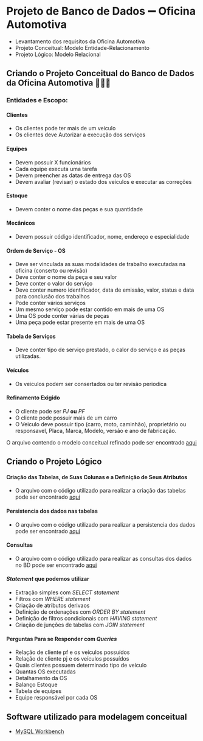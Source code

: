 # Projeto de Banco de Dados :heavy_minus_sign: Oficina Automotiva
* Levantamento dos requisitos da  Oficina Automotiva
* Projeto Conceitual: Modelo Entidade-Relacionamento
* Projeto Lógico: Modelo Relacional

## Criando o Projeto Conceitual do Banco de Dados da Oficina Automotiva :car::man_mechanic:
### Entidades e Escopo:
#### Clientes
* Os clientes pode ter mais de um veiculo
* Os clientes deve Autorizar a execução dos serviços

#### Equipes
* Devem possuir X funcionários
* Cada equipe executa uma tarefa
* Devem preencher as datas de entrega das OS
* Devem avaliar (revisar) o estado dos veículos e executar as correções

#### Estoque
* Devem conter o nome das peças e sua quantidade

#### Mecânicos
* Devem possuir código identificador, nome, endereço e especialidade

#### Ordem de Serviço - OS
* Deve ser vinculada as suas modalidades de trabalho executadas na oficina (conserto ou revisão)
* Deve conter o nome da peça e seu valor
* Deve conter o valor do serviço
* Deve conter numero identificador, data de emissão, valor, status e data para conclusão dos trabalhos
* Pode conter vários serviços
* Um mesmo serviço pode estar contido em mais de uma OS
* Uma OS pode conter várias de peças
* Uma peça pode estar presente em mais de uma OS

#### Tabela de Serviços
* Deve conter tipo de serviço prestado, o calor do serviço e as peças utilizadas.

#### Veículos
* Os veiculos podem ser consertados ou ter revisão periodica

#### Refinamento Exigido
* O cliente pode ser *PJ* **ou** *PF*
* O cliente pode possuir mais de um carro
* O Veiculo deve possuir tipo (carro, moto, caminhão), proprietário ou responsavel, Placa, Marca, Modelo, versão e ano de fabricação.

O arquivo contendo o modelo conceitual refinado pode ser encontrado [aqui](https://github.com/TMKaT/DIO/blob/main/Bootcamp%20Gera%C3%A7%C3%A3o%20Tech%20Unimed-BH%20-%20Ci%C3%AAncia%20de%20Dados/Desafios%20de%20projeto/Construindo%20um%20Esquema%20Conceitual%20para%20Banco%20de%20Dados/Modelo%20conceitual%20OS%20Oficina.png)

## Criando o Projeto Lógico
#### Criação das Tabelas, de Suas Colunas e a Definição de Seus Atributos
* O arquivo com o código utilizado para realizar a criação das tabelas pode ser encontrado [aqui](https://github.com/TMKaT/DIO/blob/main/Bootcamp%20Gera%C3%A7%C3%A3o%20Tech%20Unimed-BH%20-%20Ci%C3%AAncia%20de%20Dados/Desafios%20de%20projeto/Construindo%20um%20Esquema%20Conceitual%20para%20Banco%20de%20Dados/Projeto%20l%C3%B3gico%20Oficina.sql)
#### Persistencia dos dados nas tabelas
* O arquivo com o código utilizado para realizar a persistencia dos dados pode ser encontrado [aqui](https://github.com/TMKaT/DIO/blob/main/Bootcamp%20Gera%C3%A7%C3%A3o%20Tech%20Unimed-BH%20-%20Ci%C3%AAncia%20de%20Dados/Desafios%20de%20projeto/Construindo%20um%20Esquema%20Conceitual%20para%20Banco%20de%20Dados/Persistencia%20de%20dados%20Oficina.sql)
#### Consultas
* O arquivo com o código utilizado para realizar as consultas dos dados no BD pode ser encontrado [aqui](https://github.com/TMKaT/DIO/blob/main/Bootcamp_Gera%C3%A7%C3%A3o_Tech_Unimed-BH_-_Ci%C3%AAncia_de_Dados/Desafios_de_projeto/MySQL_projeto_oficina_automotiva/Consultas%20Oficina.sql)

#### _Statement_ que podemos utilizar
* Extração simples com _SELECT statement_
* Filtros com _WHERE statement_
* Criação de atributos derivaos
* Definição de ordenações com _ORDER BY statement_
* Definição de filtros condicionais com _HAVING statement_
* Criação de junções de tabelas com _JOIN statement_

#### Perguntas Para se Responder com _Queries_ 
* Relação de cliente pf e os veículos possuídos
* Relação de cliente pj e os veículos possuídos
* Quais clientes possuem determinado tipo de veículo
* Quantas OS executadas
* Detalhamento da OS
* Balanço Estoque
* Tabela de equipes
* Equipe responsável por cada OS 

## Software utilizado para modelagem conceitual
* [MySQL Workbench](https://www.mysql.com/products/workbench/)
